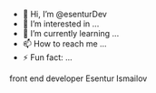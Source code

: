 - 👋 Hi, I’m @esenturDev
- 👀 I’m interested in ...
- 🌱 I’m currently learning ...
- 📫 How to reach me ...
- ⚡ Fun fact: ...


front end developer
Esentur Ismailov
<!---
esenturDev/esenturDev is a ✨ special ✨ repository because its `README.md` (this file) appears on your GitHub profile.
You can click the Preview link to take a look at your changes.
--->
